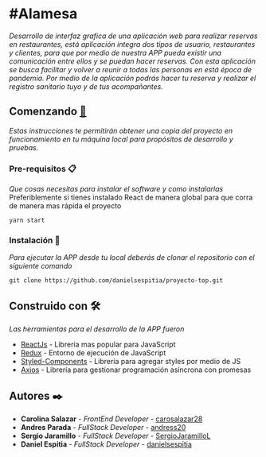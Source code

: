 # #Alamesa

_Desarrollo de interfaz grafica de una aplicación web para realizar reservas en restaurantes, está aplicación integra dos tipos de usuario, restaurantes y clientes, para que por medio de nuestra APP pueda existir una comunicación entre ellos y se puedan hacer reservas. Con esta aplicación se busca facilitar y volver a reunir a todas las personas en está época de pandemia. Por medio de la aplicación podrás hacer tu reserva y realizar el registro sanitario tuyo y de tus acompañantes._

## Comenzando [🚀](https://github.com/danielsespitia/proyecto-top.git)

_Estas instrucciones te permitirán obtener una copia del proyecto en funcionamiento en tu máquina local para propósitos de desarrollo y pruebas._

### Pre-requisitos 📋

_Que cosas necesitas para instalar el software y como instalarlas_
Preferiblemente si tienes instalado React de manera global para que corra de manera mas rápida el proyecto

    yarn start

### Instalación 🔧

_Para ejecutar la APP desde tu local deberás de clonar el repositorio con el siguiente comando_

```
git clone https://github.com/danielsespitia/proyecto-top.git
```

## Construido con 🛠️

_Las herramientas para el desarrollo de la APP fueron_

- [ReactJs](https://es.reactjs.org/) - Librería mas popular para JavaScript
- [Redux](https://es.redux.js.org/) - Entorno de ejecución de JavaScript
- [Styled-Components](https://styled-components.com/) - Librería para agregar styles por medio de JS
- [Axios](https://www.npmjs.com/package/axios) - Librería para gestionar programación asíncrona con promesas

## Autores ✒️

- **Carolina Salazar** - _FrontEnd Developer_ - [carosalazar28](https://github.com/carosalazar28)
- **Andres Parada** - _FullStack Developer_ - [andress20](https://github.com/andress20)
- **Sergio Jaramillo** - _FullStack Developer_ - [SergioJaramilloL](https://github.com/SergioJaramilloL)
- **Daniel Espitia** - _FullStack Developer_ - [danielsespitia](https://github.com/danielsespitia)
